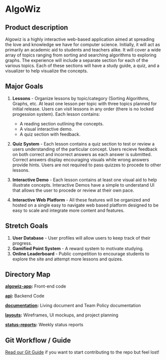 # AlgoWiz

## Product description
Algowiz is a highly interactive web-based application aimed at spreading the love and knowledge we have for computer science. Initially, it will act as primarily an academic aid to students and teachers alike. It will cover a wide array of topics ranging from sorting and searching algorithms to exploring graphs. The experience will include a separate section for each of the various topics. Each of these sections will have a study guide, a quiz, and a visualizer to help visualize the concepts.

## Major Goals
1. **Lessons** - Organize lessons by topic/category (Sorting Algorithms, Graphs, etc.
At least one lesson per topic with three topics planned for initial release.
Users can visit lessons in any order (there is no locked progession system).
Each lesson contains: 
    * A reading section outlining the concepts.
    * A visual interactive demo.
    * A quiz section with feedback.

2. **Quiz System** - Each lesson contains a quiz section to test or review a users
understanding of the particular concept. Users recieve feedback on both correct 
and incorrect answers as each answer is submitted. Correct answers display encouraging visuals while wrong answers provide hints. Users are not required to 
pass quizzes to procede to other lessons. 

3. **Interactive Demo** - Each lesson contains at least one visual aid to help illustrate concepts. 
Interactive Demos have a simple to understand UI that allows the user to procede or review at their own pace.


4. **Interactive Web Platform** - All these features will be organized and hosted
on a single easy to navigate web based platform designed to be easy to scale and
integrate more content and features.

## Stretch Goals
1. **User Database** - User profiles will allow users to keep track of their progress.
2. **Gamified Point System** - A reward system to motivate studying. 
3. **Online Leaderboard** - Public competition to encourage students to explore the site and attempt more lessons and quizes. 

## Directory Map

**[algowiz-app](/algowiz-app):** Front-end code

**[api](/api):** Backend Code 

**[documentation](/docs):** Living document and Team Policy documentation

**[layouts](/layouts):** Wireframes, UI mockups, and project planning

**[status-reports](/status-reports):** Weekly status reports

## Git Workflow / Guide
[Read our Git Guide](/documentation/gitguide.md) if you want to start 
contributing to the repo but feel lost!